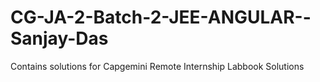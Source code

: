 # CG-JA-2-Batch-2-JEE-ANGULAR--Sanjay-Das
Contains solutions for Capgemini Remote Internship Labbook Solutions
